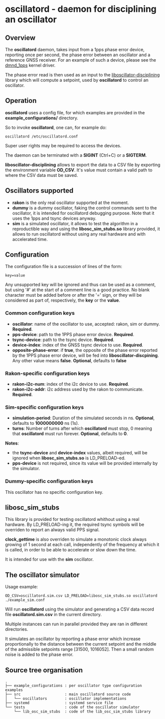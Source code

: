 # oscillatord - daemon for disciplining an oscillator

## Overview

The **oscillatord** daemon, takes input from a 1pps phase error device,
reporting once per second, the phase error between an oscillator and a reference
GNSS receiver.
For an example of such a device, please see the [dmnd_1pps][dmnd_1pps] kernel
driver.

The phase error read is then used as an input to the
[liboscillator-disciplining] library which will compute a setpoint, used by
**oscillatord** to control an oscillator.

## Operation

**oscillatord** uses a config file, for which examples are provided in the
**example_configurations/** directory.

So to invoke **oscillatord**, one can, for example do:

    oscillatord /etc/oscillatord.conf

Super user rights may be required to access the devices.

The daemon can be terminated with a **SIGINT** (Ctrl+C) or a **SIGTERM**.

**liboscillator-disciplining** allows to export the data to a CSV file by
exporting the environment variable **OD_CSV**.
It's value must contain a valid path to where the CSV data must be saved.

## Oscillators supported

* **rakon** is the only real oscillator supported at the moment.
* **dummy** is a dummy oscillator, faking the control commands sent to the
oscillator, it is intended for oscillatord debugging purpose.
Note that it uses the 1pps and tsync devices anyway.
* **sim** is a simulated oscillator, it allows to test the algorithm in a
reproductible way and using the **libosc_sim_stubs.so** library provided, it
allows to run oscillatord without using any real hardware and with accelerated
time.

## Configuration

The configuration file is a succession of lines of the form:

    key=value

Any unsupported key will be ignored and thus can be used as a comment, but using
'#' at the start of a comment line is a good practice.
No blank character must be added before or after the '=' sign, or they will be
considered as part of, respectively, the **key** or the **value**.

### Common configuration keys

* **oscillator**: name of the oscillator to use, accepted: rakon, sim or dummy.
**Required**.
* **pps-device**: path to the 1PPS phase error device.
**Required**.
* **tsync-device**: path to the tsync device.
**Required**.
* **device-index**: index of the GNSS tsync device to use.
**Required**.
* **opposite-phase-error**: if **true**, the opposite of the phase error
reported by the 1PPS phase error device, will be fed into
**liboscillator-discpining**.
Any other value means **false**.
**Optional**, defaults to **false**

### Rakon-specific configuration keys

* **rakon-i2c-num**: index of the i2c device to use.
**Required**.
* **rakon-i2c-addr**: i2c address used by the rakon to communicate.
**Required**.

### Sim-specific configuration keys

* **simulation-period**: Duration of the simulated seconds in ns.
**Optional**, defaults to **1000000000** ns (1s).
* **turns**: Number of turns after which **oscillatord** must stop, 0 meaning
that **oscillatord** must run forever.
**Optional**, defaults to **0**.

**Notes**:
 * the **tsync-device** and **device-index** values, albeit required,
will be ignored when **libosc_sim_stubs.so** is LD\_PRELOAD-ed.
 * **pps-device** is not required, since its value will be provided internally
 by the simulator.


### Dummy-specific configuration keys

This oscillator has no specific configuration key.

## libosc_sim_stubs

This library is provided for testing oscillatord whithout using a real hardware.
By LD\_PRELOAD-ing it, the required tsync symbols will be overriden to report an
always valid PPS signal.

**clock_gettime** is also overriden to simulate a monotonic clock always growing
of 1 second at each call, independently of the frequency at which it is called,
in order to be able to accelerate or slow down the time.

It is intended for use with the **sim** oscillator.

## The oscillator simulator

Usage example:

    OD_CSV=oscillatord.sim.csv LD_PRELOAD=libosc_sim_stubs.so oscillatord ./example_sim.conf

Will run **oscillatord** using the simulator and generating a CSV data record
file **oscillatord.sim.csv** in the current directory.

Multiple instances can run in parallel provided they are ran in different
directories.

It simulates an oscillator by reporting a phase error which increase
proportionally to the distance between the current setpoint and the middle of
the admissible setpoints range [31500, 1016052].
Then a small random noise is added to the phase error.

## Source tree organisation

    .
    ├── example_configurations : per oscillator type configuration examples
    ├── src                    : main oscillatord source code
    │   └── oscillators        : oscillator implementations
    ├── systemd                : systemd service file
    └── tests                  : code of the oscillator simulator
        └── lib_osc_sim_stubs  : code of the lib_osc_sim_stubs library


[dmnd_1pps]: https://bitbucket.org/spectracom/dmnd-1pps-phase-module/src/master/
[liboscillator-disciplining]: https://bitbucket.org/spectracom/disciplining-lqr/src/master/